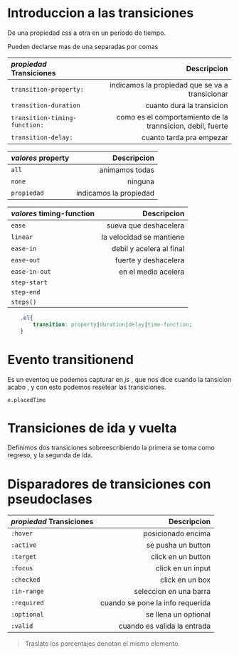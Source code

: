 # Introduccion a las transiciones

De una propiedad css a otra en un periodo de tiempo.

Pueden declarse mas de una separadas por comas 

*propiedad* **Transiciones** | Descripcion
:---|---:
`transition-property:`| indicamos la propiedad que se va a transicionar
`transition-duration`| cuanto dura la transicion
`transition-timing-function:`| como es el comportamiento de la trannsicion, debil, fuerte
`transition-delay:`| cuanto tarda pra empezar

*valores* **property** | Descripcion
:---|---:
`all`| animamos todas
`none`| ninguna
`propiedad`| indicamos la propiedad

*valores* **timing-function** | Descripcion
:---|---:
`ease`| sueva que deshacelera
`linear`| la velocidad se mantiene
`ease-in`| debil y acelera al final
`ease-out`| fuerte y deshacelera
`ease-in-out`| en el medio acelera
`step-start`| 
`step-end`|
`steps()`|

```css
    .el{
        transition: property|duration|delay|time-function;
    }
```

# Evento transitionend

Es un eventoq ue podemos capturar en *js* , que nos dice cuando la tansicion acabo , y con esto podemos resetear las transiciones.

`e.placedTime`

# Transiciones de ida y vuelta

Definimos dos transiciones sobreescribiendo la primera se toma como regreso, y la segunda de ida.


# Disparadores de transiciones con pseudoclases

*propiedad* **Transiciones** | Descripcion
:---|---:
`:hover`| posicionado encima
`:active`| se pusha un button
`:target`| click en un button
`:focus`| click en un input
`:checked`| click en un box
`:in-range`| seleccion en una barra
`:required`| cuando se pone la info requerida
`:optional`| se llena un optional
`:valid`| cuando es valida la entrada

> Traslate los porcentajes denotan el mismo elemento.
